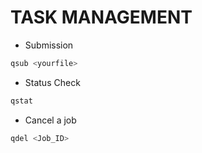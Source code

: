 # TASK MANAGEMENT 
* Submission 
```bash
qsub <yourfile>
```
* Status Check
```bash
qstat
```
* Cancel a job 
```bash
qdel <Job_ID>
```		
